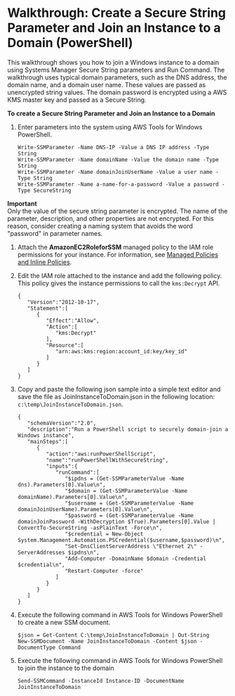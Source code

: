 # Walkthrough: Create a Secure String Parameter and Join an Instance to a Domain \(PowerShell\)<a name="sysman-param-securestring-walkthrough"></a>

This walkthrough shows you how to join a Windows instance to a domain using Systems Manager Secure String parameters and Run Command\. The walkthrough uses typical domain parameters, such as the DNS address, the domain name, and a domain user name\. These values are passed as unencrypted string values\. The domain password is encrypted using a AWS KMS master key and passed as a Secure String\. 

**To create a Secure String Parameter and Join an Instance to a Domain**

1. Enter parameters into the system using AWS Tools for Windows PowerShell\.

   ```
   Write-SSMParameter -Name DNS-IP -Value a DNS IP address -Type String
   Write-SSMParameter -Name domainName -Value the domain name -Type String
   Write-SSMParameter -Name domainJoinUserName -Value a user name -Type String
   Write-SSMParameter -Name a-name-for-a-password -Value a password -Type SecureString
   ```
**Important**  
Only the value of the secure string parameter is encrypted\. The name of the parameter, description, and other properties are not encrypted\. For this reason, consider creating a naming system that avoids the word "password" in parameter names\. 

1. Attach the **AmazonEC2RoleforSSM** managed policy to the IAM role permissions for your instance\. For information, see [Managed Policies and Inline Policies](http://docs.aws.amazon.com/IAM/latest/UserGuide/access_policies_managed-vs-inline.html#aws-managed-policies)\. 

1. Edit the IAM role attached to the instance and add the following policy\. This policy gives the instance permissions to call the `kms:Decrypt` API\. 

   ```
   {
      "Version":"2012-10-17",
      "Statement":[
         {
            "Effect":"Allow",
            "Action":[
               "kms:Decrypt"
            ],
            "Resource":[
               "arn:aws:kms:region:account_id:key/key_id"
            ]
         }
      ]
   }
   ```

1. Copy and paste the following json sample into a simple text editor and save the file as JoinInstanceToDomain\.json in the following location: `c:\temp\JoinInstanceToDomain.json`\.

   ```
   {
      "schemaVersion":"2.0",
      "description":"Run a PowerShell script to securely domain-join a Windows instance",
      "mainSteps":[
         {
            "action":"aws:runPowerShellScript",
            "name":"runPowerShellWithSecureString",
            "inputs":{
               "runCommand":[
                  "$ipdns = (Get-SSMParameterValue -Name dns).Parameters[0].Value\n",
                  "$domain = (Get-SSMParameterValue -Name domainName).Parameters[0].Value\n",
                  "$username = (Get-SSMParameterValue -Name domainJoinUserName).Parameters[0].Value\n",
                  "$password = (Get-SSMParameterValue -Name domainJoinPassword -WithDecryption $True).Parameters[0].Value | ConvertTo-SecureString -asPlainText -Force\n",
                  "$credential = New-Object System.Management.Automation.PSCredential($username,$password)\n",
                  "Set-DnsClientServerAddress \"Ethernet 2\" -ServerAddresses $ipdns\n",
                  "Add-Computer -DomainName $domain -Credential $credential\n",
                  "Restart-Computer -force"
               ]
            }
         }
      ]
   }
   ```

1. Execute the following command in AWS Tools for Windows PowerShell to create a new SSM document\.

   ```
   $json = Get-Content C:\temp\JoinInstanceToDomain | Out-String
   New-SSMDocument -Name JoinInstanceToDomain -Content $json -DocumentType Command
   ```

1. Execute the following command in AWS Tools for Windows PowerShell to join the instance to the domain

   ```
   Send-SSMCommand -InstanceId Instance-ID -DocumentName JoinInstanceToDomain 
   ```